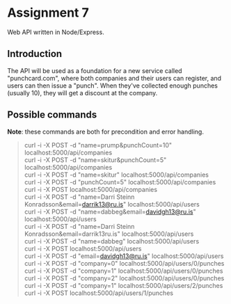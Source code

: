 # Assignment 7
Web API written in Node/Express.

## Introduction
The API will be used as a foundation for a new service called "punchcard.com", where both companies and their users can register, and users can then issue a "punch". When they've collected enough punches (usually 10), they will get a discount at the company.

## Possible commands
**Note**: these commands are both for precondition and error handling. <br/>

> curl -i -X POST -d "name=prump&punchCount=10" localhost:5000/api/companies<br/>
  curl -i -X POST -d "name=skitur&punchCount=5" localhost:5000/api/companies<br/>
  curl -i -X POST -d "name=skitur" localhost:5000/api/companies<br/>
  curl -i -X POST -d "punchCount=5" localhost:5000/api/companies<br/>
  curl -i -X POST localhost:5000/api/companies<br/>
  curl -i -X POST -d "name=Darri Steinn Konradsson&email=darrik13@ru.is" localhost:5000/api/users<br/>
  curl -i -X POST -d "name=dabbeg&email=davidgh13@ru.is" localhost:5000/api/users<br/>
  curl -i -X POST -d "name=Darri Steinn Konradsson&email=darrik13ru.is" localhost:5000/api/users<br/>
  curl -i -X POST -d "name=dabbeg" localhost:5000/api/users<br/>
  curl -i -X POST localhost:5000/api/users<br/>
  curl -i -X POST -d "email=davidgh13@ru.is" localhost:5000/api/users<br/>
  curl -i -X POST -d "company=0" localhost:5000/api/users/0/punches<br/>
  curl -i -X POST -d "company=1" localhost:5000/api/users/0/punches<br/>
  curl -i -X POST -d "company=2" localhost:5000/api/users/0/punches<br/>
  curl -i -X POST -d "company=1" localhost:5000/api/users/2/punches<br/>
  curl -i -X POST localhost:5000/api/users/1/punches
